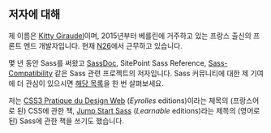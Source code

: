 
## 저자에 대해

제 이름은 [Kitty Giraudel](https://kittygiraudel.com/)이며, 2015년부터 베를린에 거주하고 있는 프랑스 출신의 프론트 엔드 개발자입니다. 현재 [N26](https://n26.com/)에서 근무하고 있습니다.

몇 년 동안 Sass를 써왔고 [SassDoc](http://sassdoc.com/), SitePoint Sass Reference, [Sass-Compatibility](https://kittygiraudel.github.io/sass-compatibility//) 같은 Sass 관련 프로젝트의 저자입니다. Sass 커뮤니티에 대한 제 기여에 더 관심이 있으시면 [해당 목록](https://github.com/KittyGiraudel/awesome-sass)을 한 번 살펴보세요.

저는 [CSS3 Pratique du Design Web](https://www.eyrolles.com/Informatique/Livre/css3-9782212678963/) (*Eyrolles* editions)이라는 제목의 (프랑스어로 된) CSS에 관한 책, [Jump Start Sass](https://learnable.com/books/jump-start-sass) (*Learnable* editions)라는 제목의 (영어로 된) Sass에 관한 책을 쓰기도 했습니다.
